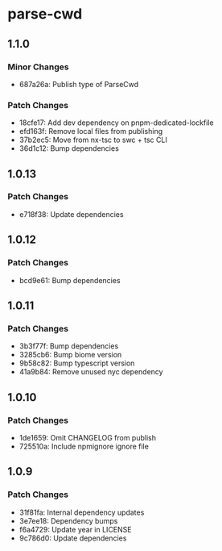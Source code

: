 # parse-cwd

## 1.1.0

### Minor Changes

- 687a26a: Publish type of ParseCwd

### Patch Changes

- 18cfe17: Add dev dependency on pnpm-dedicated-lockfile
- efd163f: Remove local files from publishing
- 37b2ec5: Move from nx-tsc to swc + tsc CLI
- 36d1c12: Bump dependencies

## 1.0.13

### Patch Changes

- e718f38: Update dependencies

## 1.0.12

### Patch Changes

- bcd9e61: Bump dependencies

## 1.0.11

### Patch Changes

- 3b3f77f: Bump dependencies
- 3285cb6: Bump biome version
- 9b58c82: Bump typescript version
- 41a9b84: Remove unused nyc dependency

## 1.0.10

### Patch Changes

- 1de1659: Omit CHANGELOG from publish
- 725510a: Include npmignore ignore file

## 1.0.9

### Patch Changes

- 31f81fa: Internal dependency updates
- 3e7ee18: Dependency bumps
- f6a4729: Update year in LICENSE
- 9c786d0: Update dependencies
